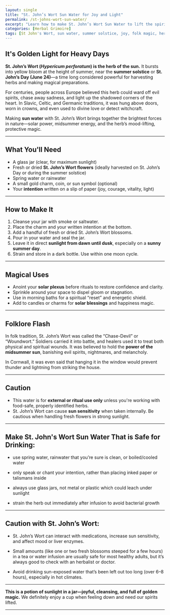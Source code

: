 ```yaml
---
layout: single
title: "St. John’s Wort Sun Water for Joy and Light"
permalink: /st-johns-wort-sun-water/
excerpt: "Learn how to make St. John’s Wort Sun Water to lift the spirits and invite joy. Rooted in midsummer folklore and healing traditions, this solar-infused potion calls in courage, clarity, and golden blessings."
categories: [Herbal Grimoire]
tags: [St John's Wort, sun water, summer solstice, joy, folk magic, herbal ritual]
---
```


## It's Golden Light for Heavy Days

**St. John’s Wort (*Hypericum perforatum*) is the herb of the sun.** It bursts into yellow bloom at the height of summer, near the **summer solstice** or **St. John’s Day (June 24)**—a time long considered powerful for harvesting herbs and making magical preparations.

For centuries, people across Europe believed this herb could ward off evil spirits, chase away sadness, and light up the shadowed corners of the heart. In Slavic, Celtic, and Germanic traditions, it was hung above doors, worn in crowns, and even used to divine love or detect witchcraft.

Making **sun water** with St. John’s Wort brings together the brightest forces in nature—solar power, midsummer energy, and the herb’s mood-lifting, protective magic.

---

## What You'll Need

- A glass jar (clear, for maximum sunlight)
- Fresh or dried **St. John’s Wort flowers** (ideally harvested on St. John’s Day or during the summer solstice)
- Spring water or rainwater
- A small gold charm, coin, or sun symbol (optional)
- Your **intention** written on a slip of paper (joy, courage, vitality, light)

---

## How to Make It

1. Cleanse your jar with smoke or saltwater.
2. Place the charm and your written intention at the bottom.
3. Add a handful of fresh or dried St. John’s Wort blossoms.
4. Pour in your water and seal the jar.
5. Leave it in direct **sunlight from dawn until dusk**, especially on a **sunny summer day**.
6. Strain and store in a dark bottle. Use within one moon cycle.

---

## Magical Uses

- Anoint your **solar plexus** before rituals to restore confidence and clarity.
- Sprinkle around your space to dispel gloom or stagnation.
- Use in morning baths for a spiritual “reset” and energetic shield.
- Add to candles or charms for **solar blessings** and happiness magic.

---

## Folklore Flash

In folk tradition, St. John’s Wort was called the “Chase-Devil” or “Woundwort.” Soldiers carried it into battle, and healers used it to treat both physical and spiritual wounds. It was believed to hold the **power of the midsummer sun**, banishing evil spirits, nightmares, and melancholy.

In Cornwall, it was even said that hanging it in the window would prevent thunder and lightning from striking the house.

---

## Caution

- This water is for **external or ritual use only** unless you're working with food-safe, properly identified herbs.
- St. John’s Wort can cause **sun sensitivity** when taken internally. Be cautious when handling fresh flowers in strong sunlight.

---

## Make St. John's Wort Sun Water That is Safe for Drinking:

- use spring water, rainwater that you’re sure is clean, or boiled/cooled water

- only speak or chant your intention, rather than placing inked paper or talismans inside

- always use glass jars, not metal or plastic which could leach under sunlight

- strain the herb out immediately after infusion to avoid bacterial growth

---

## Caution with St. John’s Wort:
- St. John’s Wort can interact with medications, increase sun sensitivity, and affect mood or liver enzymes.

- Small amounts (like one or two fresh blossoms steeped for a few hours) in a tea or water infusion are usually safe for most healthy adults, but it’s always good to check with an herbalist or doctor.

- Avoid drinking sun-exposed water that’s been left out too long (over 6–8 hours), especially in hot climates.

---

**This is a potion of sunlight in a jar—joyful, cleansing, and full of golden magic.** We definitely enjoy a cup when feeling down and need our spirits lifted. 

---

